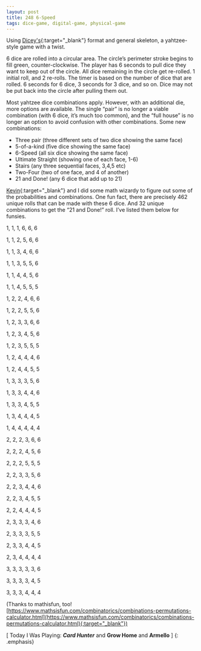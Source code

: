 ```yaml
---
layout: post
title: 248 6-Speed
tags: dice-game, digital-game, physical-game
---
```

Using [Dicey's](http://sandcastle.co/dicey){:target="_blank"} format and general skeleton, a yahtzee-style game with a twist.

6 dice are rolled into a circular area.  The circle’s perimeter stroke begins to fill green, counter-clockwise.  The player has 6 seconds to pull dice they want to keep out of the circle.  All dice remaining in the circle get re-rolled.  1 initial roll, and 2 re-rolls. The timer is based on the number of dice that are rolled. 6 seconds for 6 dice, 3 seconds for 3 dice, and so on.  Dice may not be put back into the circle after pulling them out.

Most yahtzee dice combinations apply. However, with an additional die, more options are available.  The single “pair” is no longer a viable combination (with 6 dice, it’s much too common), and the “full house” is no longer an option to avoid confusion with other combinations.  Some new combinations:

- Three pair (three different sets of two dice showing the same face)
- 5-of-a-kind (five dice showing the same face)
- 6-Speed (all six dice showing the same face)
- Ultimate Straight (showing one of each face, 1-6)
- Stairs (any three sequential faces, 3,4,5 etc)
- Two-Four (two of one face, and 4 of another)
- 21 and Done! (any 6 dice that add up to 21)

[Kevin](http://kevinmcgillivray.net){:target="_blank"} and I did some math wizardy to figure out some of the probabilities and combinations.  One fun fact, there are precisely 462 unique rolls that can be made with these 6 dice.  And 32 unique combinations to get the “21 and Done!” roll.  I’ve listed them below for funsies.

1, 1, 1, 6, 6, 6

1, 1, 2, 5, 6, 6

1, 1, 3, 4, 6, 6

1, 1, 3, 5, 5, 6

1, 1, 4, 4, 5, 6

1, 1, 4, 5, 5, 5

1, 2, 2, 4, 6, 6

1, 2, 2, 5, 5, 6

1, 2, 3, 3, 6, 6

1, 2, 3, 4, 5, 6

1, 2, 3, 5, 5, 5

1, 2, 4, 4, 4, 6

1, 2, 4, 4, 5, 5

1, 3, 3, 3, 5, 6

1, 3, 3, 4, 4, 6

1, 3, 3, 4, 5, 5

1, 3, 4, 4, 4, 5

1, 4, 4, 4, 4, 4

2, 2, 2, 3, 6, 6

2, 2, 2, 4, 5, 6

2, 2, 2, 5, 5, 5

2, 2, 3, 3, 5, 6

2, 2, 3, 4, 4, 6

2, 2, 3, 4, 5, 5

2, 2, 4, 4, 4, 5

2, 3, 3, 3, 4, 6

2, 3, 3, 3, 5, 5

2, 3, 3, 4, 4, 5

2, 3, 4, 4, 4, 4

3, 3, 3, 3, 3, 6

3, 3, 3, 3, 4, 5

3, 3, 3, 4, 4, 4


(Thanks to mathisfun, too! [https://www.mathsisfun.com/combinatorics/combinations-permutations-calculator.html](https://www.mathsisfun.com/combinatorics/combinations-permutations-calculator.html){:target="_blank"})

[ Today I Was Playing: ***Card Hunter*** and **Grow Home** and **Armello** ]
{: .emphasis}

